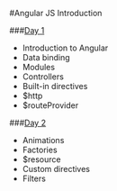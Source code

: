 #Angular JS Introduction

###[Day 1](day_1/)
- Introduction to Angular
- Data binding
- Modules
- Controllers
- Built-in directives
- $http
- $routeProvider

###[Day 2](day_2/)
- Animations
- Factories
- $resource
- Custom directives
- Filters